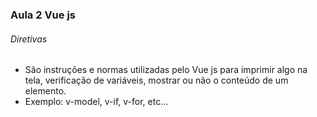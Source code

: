 ### Aula 2 Vue js
###### Diretivas
<ul>
    <li>São instruções e normas utilizadas pelo Vue js para imprimir algo na tela, verificação de variáveis, mostrar ou não o conteúdo de um elemento.</li>
    <li>Exemplo: v-model, v-if, v-for, etc...</li>
</ul>
